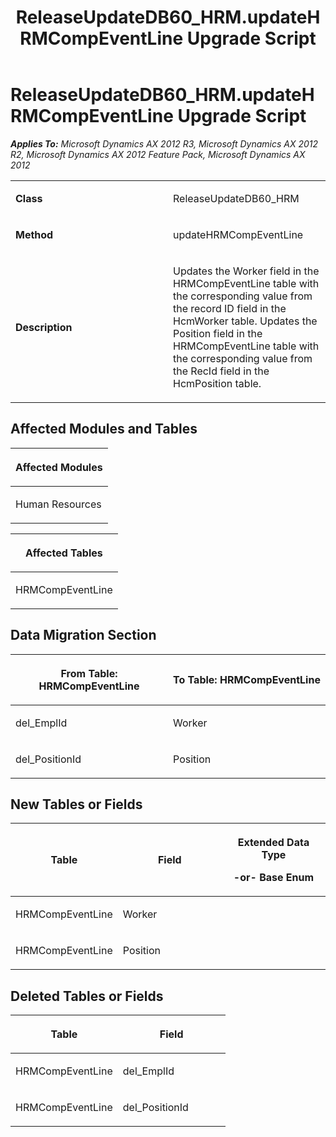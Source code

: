 ﻿---
title: ReleaseUpdateDB60_HRM.updateHRMCompEventLine Upgrade Script
TOCTitle: ReleaseUpdateDB60_HRM.updateHRMCompEventLine Upgrade Script
ms:assetid: 3e7c2ac3-caef-27df-15ba-eded7eea3b63
ms:mtpsurl: https://msdn.microsoft.com/en-us/library/JJ718764(v=AX.60)
ms:contentKeyID: 49707824
ms.date: 05/18/2015
mtps_version: v=AX.60
---

# ReleaseUpdateDB60\_HRM.updateHRMCompEventLine Upgrade Script 


_**Applies To:** Microsoft Dynamics AX 2012 R3, Microsoft Dynamics AX 2012 R2, Microsoft Dynamics AX 2012 Feature Pack, Microsoft Dynamics AX 2012_

<table>
<colgroup>
<col style="width: 50%" />
<col style="width: 50%" />
</colgroup>
<tbody>
<tr class="odd">
<td><p><strong>Class</strong></p></td>
<td><p>ReleaseUpdateDB60_HRM</p></td>
</tr>
<tr class="even">
<td><p><strong>Method</strong></p></td>
<td><p>updateHRMCompEventLine</p></td>
</tr>
<tr class="odd">
<td><p><strong>Description</strong></p></td>
<td><p>Updates the Worker field in the HRMCompEventLine table with the corresponding value from the record ID field in the HcmWorker table. Updates the Position field in the HRMCompEventLine table with the corresponding value from the RecId field in the HcmPosition table.</p></td>
</tr>
</tbody>
</table>


## Affected Modules and Tables

<table>
<colgroup>
<col style="width: 100%" />
</colgroup>
<thead>
<tr class="header">
<th><p>Affected Modules</p></th>
</tr>
</thead>
<tbody>
<tr class="odd">
<td><p>Human Resources</p></td>
</tr>
</tbody>
</table>


<table>
<colgroup>
<col style="width: 100%" />
</colgroup>
<thead>
<tr class="header">
<th><p>Affected Tables</p></th>
</tr>
</thead>
<tbody>
<tr class="odd">
<td><p>HRMCompEventLine</p></td>
</tr>
</tbody>
</table>


## Data Migration Section

<table>
<colgroup>
<col style="width: 50%" />
<col style="width: 50%" />
</colgroup>
<thead>
<tr class="header">
<th><p>From Table: HRMCompEventLine</p></th>
<th><p>To Table: HRMCompEventLine</p></th>
</tr>
</thead>
<tbody>
<tr class="odd">
<td><p>del_EmplId</p></td>
<td><p>Worker</p></td>
</tr>
<tr class="even">
<td><p>del_PositionId</p></td>
<td><p>Position</p></td>
</tr>
</tbody>
</table>


## New Tables or Fields

<table>
<colgroup>
<col style="width: 33%" />
<col style="width: 33%" />
<col style="width: 33%" />
</colgroup>
<thead>
<tr class="header">
<th><p>Table</p></th>
<th><p>Field</p></th>
<th><p>Extended Data Type</p>
<p>-or- Base Enum</p></th>
</tr>
</thead>
<tbody>
<tr class="odd">
<td><p>HRMCompEventLine</p></td>
<td><p>Worker</p></td>
<td><p></p></td>
</tr>
<tr class="even">
<td><p>HRMCompEventLine</p></td>
<td><p>Position</p></td>
<td><p></p></td>
</tr>
</tbody>
</table>


## Deleted Tables or Fields

<table>
<colgroup>
<col style="width: 50%" />
<col style="width: 50%" />
</colgroup>
<thead>
<tr class="header">
<th><p>Table</p></th>
<th><p>Field</p></th>
</tr>
</thead>
<tbody>
<tr class="odd">
<td><p>HRMCompEventLine</p></td>
<td><p>del_EmplId</p></td>
</tr>
<tr class="even">
<td><p>HRMCompEventLine</p></td>
<td><p>del_PositionId</p></td>
</tr>
</tbody>
</table>

  


